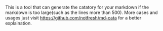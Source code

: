 This is a tool that can generate the catatory for your markdown if the markdown is too large(such as the lines more than 500).
More cases and usages just visit https://github.com/notfresh/md-cata for a better explaination.
